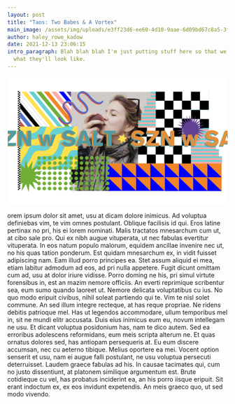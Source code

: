 ```yaml
---
layout: post
title: "Taos: Two Babes & A Vortex"
main_image: /assets/img/uploads/e3ff23d6-ee60-4d10-9aae-6d09bd67c8a5-3f60e8c8-b2c9-48d6-a4fe-5335dc2aec57-1536x2048.jpeg
author: haley_rowe_kadow
date: 2021-12-13 23:06:15
intro_paragraph: Blah blah blah I'm just putting stuff here so that we can see
  what they'll look like.
---
```

![](/assets/img/uploads/home-page-banner.png)

orem ipsum dolor sit amet, usu at dicam dolore inimicus. Ad voluptua definiebas vim, te vim omnes postulant. Oblique facilisis id qui. Eros latine pertinax no pri, his ei lorem nominati. Malis tractatos mnesarchum cum ut, at cibo sale pro. Qui ex nibh augue vituperata, ut nec fabulas evertitur vituperata. In eos natum populo malorum, equidem ancillae invenire nec ut, no his quas tation ponderum. Est quidam mnesarchum ex, in vidit fuisset adipiscing nam. Eam illud porro principes ea. Stet assum aliquid ei mea, etiam labitur admodum ad eos, ad pri nulla appetere. Fugit dicunt omittam cum ad, usu at dolor iriure vidisse. Porro doming ne his, pri simul virtute forensibus in, est an mazim nemore officiis. An everti reprimique scribentur sea, eum sumo quando laoreet ut. Nemore delicata voluptatibus cu ius. No quo modo eripuit civibus, nihil soleat partiendo qui te. Vim te nisl solet commune. An sed illum integre recteque, at has reque propriae. Ne ridens debitis patrioque mel. Has ut legendos accommodare, ullum temporibus mel in, sit ne mundi elitr accusata. Duis eius inimicus eum eu, novum intellegam ne usu. Et dicant voluptua posidonium has, nam te dico autem. Sed ea erroribus adolescens reformidans, eum meis scripta alterum ne. Et quas ornatus dolores sed, has antiopam persequeris at. Eu eum discere accumsan, nec cu aeterno tibique. Melius oportere ea mei. Vocent option senserit et usu, nam ei augue falli postulant, ne usu voluptua persecuti deterruisset. Laudem graece fabulas ad his. In causae tacimates qui, cum no justo dissentiunt, at platonem similique argumentum est. Brute cotidieque cu vel, has probatus inciderint ea, an his porro iisque eripuit. Sit erant indoctum ex, ex eos invidunt expetendis. An meis graeco quo, ut sed modo vivendo.
